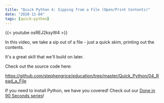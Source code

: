 ```yaml
---
title: "Quick Python 4: Sipping from a File (Open/Print Contents)"
date: "2020-11-04"
tags: [quick-python]
---
```


{{< youtube osREJ2ksyW4 >}}

In this video, we take a sip out of a file - just a quick skim, printing out the contents. 

It's a great skill that we'll build on later. 

Check out the source code here:

<https://github.com/stephengrice/education/tree/master/Quick_Python/04_Read_a_File>

If you need to install Python, we have you covered! Check out our [Done in 90 Seconds series](/blog/tags/lte-90-sec)!